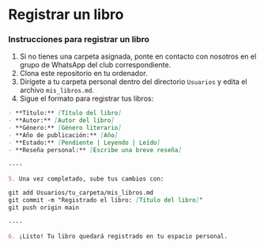 # Registrar un libro

### Instrucciones para registrar un libro
1. Si no tienes una carpeta asignada, ponte en contacto con nosotros en el grupo de WhatsApp del club correspondiente.
2. Clona este repositorio en tu ordenador.
3. Dirígete a tu carpeta personal dentro del directorio `Usuarios` y edita el archivo `mis_libros.md`.
4. Sigue el formato para registrar tus libros:

```markdown
- **Título:** [Título del libro]
- **Autor:** [Autor del libro]
- **Género:** [Género literario]
- **Año de publicación:** [Año]
- **Estado:** [Pendiente | Leyendo | Leído]
- **Reseña personal:** [Escribe una breve reseña]

----

5. Una vez completado, sube tus cambios con:

git add Usuarios/tu_carpeta/mis_libros.md
git commit -m "Registrado el libro: [Título del libro]"
git push origin main

----

6. ¡Listo! Tu libro quedará registrado en tu espacio personal.

